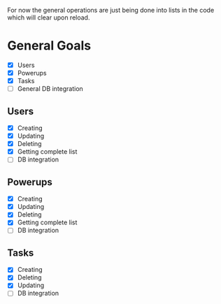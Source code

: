 For now the general operations are just being done into lists in the code which will clear upon reload.


# General Goals
- [x] Users
- [x] Powerups
- [x] Tasks
- [ ] General DB integration

## Users
- [x] Creating
- [x] Updating
- [x] Deleting
- [x] Getting complete list
- [ ] DB integration

## Powerups
- [x] Creating
- [x] Updating
- [x] Deleting
- [x] Getting complete list
- [ ] DB integration

## Tasks
- [x] Creating
- [x] Deleting
- [x] Updating
- [ ] DB integration

